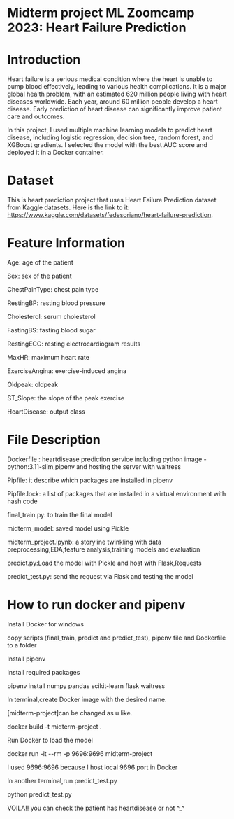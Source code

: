 # Midterm project ML Zoomcamp 2023: Heart Failure Prediction

# Introduction 

Heart failure is a serious medical condition where the heart is unable to pump blood effectively, leading to various health complications. It is a major global health problem, with an estimated 620 million people living with heart diseases worldwide. Each year, around 60 million people develop a heart disease. Early prediction of heart disease can significantly improve patient care and outcomes.

In this project, I used multiple machine learning models to predict heart disease, including logistic regression, decision tree, random forest, and XGBoost gradients. I selected the model with the best AUC score and deployed it in a Docker container.

# Dataset

This is heart prediction project that uses Heart Failure Prediction dataset from Kaggle datasets.  Here is the link to it: https://www.kaggle.com/datasets/fedesoriano/heart-failure-prediction.

# Feature Information

Age: age of the patient 

Sex: sex of the patient 

ChestPainType: chest pain type 

RestingBP: resting blood pressure 

Cholesterol: serum cholesterol

FastingBS: fasting blood sugar

RestingECG: resting electrocardiogram results

MaxHR: maximum heart rate 

ExerciseAngina: exercise-induced angina 

Oldpeak: oldpeak 

ST_Slope: the slope of the peak exercise 

HeartDisease: output class 

# File Description

Dockerfile : heartdisease prediction service  including python image - python:3.11-slim,pipenv and hosting the server with waitress 

Pipfile: it describe which packages are installed in pipenv

Pipfile.lock: a list of packages that are installed in a virtual environment with hash code 

final_train.py: to train the final model

midterm_model: saved model using Pickle

midterm_project.ipynb: a storyline twinkling with data preprocessing,EDA,feature analysis,training models and evaluation

predict.py:Load  the model with Pickle and host with Flask,Requests

predict_test.py: send the request via Flask and testing the model

# How to run docker and pipenv
Install Docker for windows

copy scripts (final_train, predict and predict_test), pipenv file and Dockerfile to a folder

Install pipenv 

  
Install required packages

pipenv install numpy pandas scikit-learn flask waitress 


In terminal,create Docker image with the desired name.

[midterm-project]can be changed as u like.

docker build -t midterm-project .

Run Docker to load the model

docker run -it --rm -p 9696:9696 midterm-project

I used 9696:9696 because I host local 9696 port in Docker

In another terminal,run predict_test.py

python predict_test.py

  
VOILA!! you can check the patient has heartdisease or not ^_^







